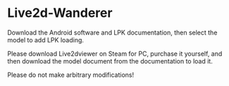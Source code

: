 # Live2d-Wanderer

Download the Android software and LPK documentation, then select the model to add LPK loading.

Please download Live2dviewer on Steam for PC, purchase it yourself, and then download the model document from the documentation to load it.

Please do not make arbitrary modifications!
